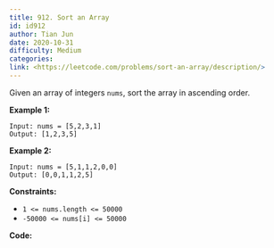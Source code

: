 ```yaml
---
title: 912. Sort an Array
id: id912
author: Tian Jun
date: 2020-10-31
difficulty: Medium
categories: 
link: <https://leetcode.com/problems/sort-an-array/description/>
---
```


Given an array of integers `nums`, sort the array in ascending order.



**Example 1:**
            
	Input: nums = [5,2,3,1]    
	Output: [1,2,3,5]    

**Example 2:**
            
	Input: nums = [5,1,1,2,0,0]    
	Output: [0,0,1,1,2,5]    



**Constraints:**

  * `1 <= nums.length <= 50000`
  * `-50000 <= nums[i] <= 50000`


**Code:**
